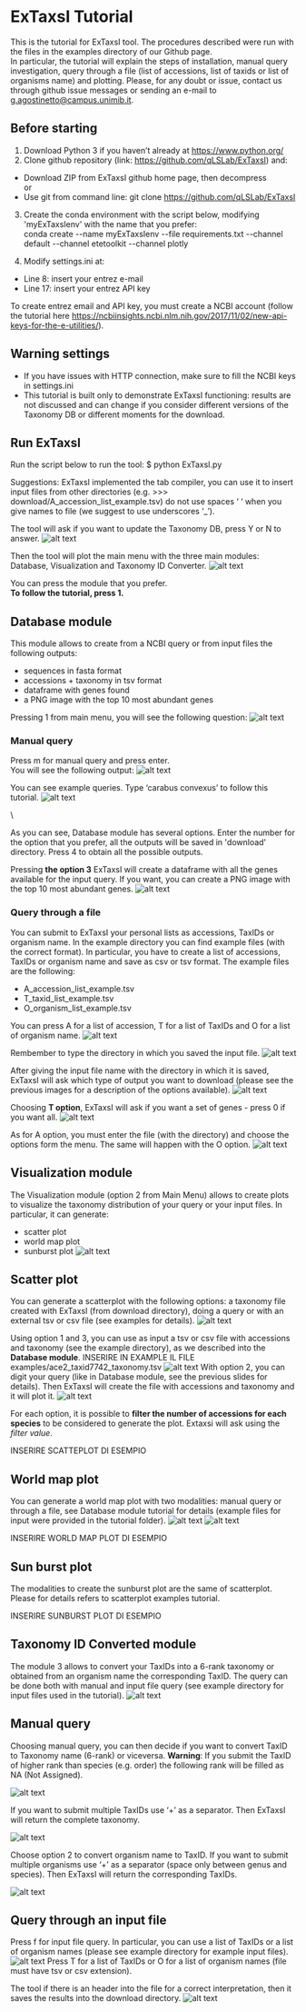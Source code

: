 ExTaxsI Tutorial
=======

This is the tutorial for ExTaxsI tool. The procedures described were run with the files in the examples directory of our Github page. \
In particular, the tutorial will explain the steps of installation, manual query investigation, query through a file (list of accessions, list of taxids
or list of organisms name) and plotting.
Please, for any doubt or issue, contact us through github issue messages or sending an e-mail to g.agostinetto@campus.unimib.it.

Before starting
---------------------
1) Download Python 3 if you haven’t already at https://www.python.org/
2) Clone github repository (link: https://github.com/qLSLab/ExTaxsI) and:
* Download ZIP from ExTaxsI github home page, then decompress \
or 
* Use git from command line:
git clone https://github.com/qLSLab/ExTaxsI

3) Create the conda environment with the script below, modifying 'myExTaxsIenv' with the name that you prefer: \
conda create --name myExTaxsIenv --file requirements.txt --channel default --channel etetoolkit --channel plotly

4) Modify settings.ini at:
* Line 8: insert your entrez e-mail
* Line 17: insert your entrez API key

To create entrez email and API key, you must create a NCBI account (follow the tutorial here https://ncbiinsights.ncbi.nlm.nih.gov/2017/11/02/new-api-keys-for-the-e-utilities/).

Warning settings
---------------------
* If you have issues with HTTP connection, make sure to fill the NCBI keys in settings.ini
* This tutorial is built only to demonstrate ExTaxsI functioning: results are not discussed and can change if you consider different versions of the Taxonomy DB or different moments for the download.

Run ExTaxsI
---------------------
Run the script below to run the tool:
$ python ExTaxsI.py 

Suggestions: 
ExTaxsI implemented the tab compiler, you can use it to insert input files from other directories (e.g. >>> download/A_accession_list_example.tsv)
do not use spaces ‘ ‘ when you give names to file (we suggest to use underscores ‘_’).

The tool will ask if you want to update the Taxonomy DB, press Y or N to answer.
![alt text](https://github.com/qLSLab/extaxsi/blob/master/images/tutorial_0a.png)

Then the tool will plot the main menu with the three main modules: Database, Visualization and Taxonomy ID Converter.
![alt text](https://github.com/qLSLab/extaxsi/blob/master/images/tutorial_0b.png)

You can press the module that you prefer. \
**To follow the tutorial, press 1.**

Database module
---------------------
This module allows to create from a NCBI query or from input files the following outputs:
* sequences in fasta format
* accessions + taxonomy in tsv format
* dataframe with genes found
* a PNG image with the top 10 most abundant genes

Pressing 1 from main menu, you will see the following question:
![alt text](https://github.com/qLSLab/extaxsi/blob/master/images/tutorial_1a.png)

### Manual query
Press m for manual query and press enter. \
You will see the following output:
![alt text](https://github.com/qLSLab/extaxsi/blob/master/images/tutorial_1b.png)

You can see example queries. Type ‘carabus convexus’ to follow this tutorial.
![alt text](https://github.com/qLSLab/extaxsi/blob/master/images/tutorial_1c.png)

\

As you can see, Database module has several options.
Enter the number for the option that you prefer, all the outputs will be saved in 'download' directory.
Press 4 to obtain all the possible outputs.

Pressing **the option 3** ExTaxsI will create a dataframe with all the genes available for the input query. If you want, you can create a PNG image with the top 10 most abundant genes.
![alt text](https://github.com/qLSLab/extaxsi/blob/master/images/tutorial_1d.png)

### Query through a file
You can submit to ExTaxsI your personal lists as accessions, TaxIDs or organism name. In the example directory you can find example files (with the correct format).
In particular, you have to create a list of accessions, TaxIDs or organism name and save as csv or tsv format.
The example files are the following:
* A_accession_list_example.tsv
* T_taxid_list_example.tsv
* O_organism_list_example.tsv

You can press A for a list of accession, T for a list of TaxIDs and O for a list of organism name.
![alt text](https://github.com/qLSLab/extaxsi/blob/master/images/tutorial_1e.png)

Rembember to type the directory in which you saved the input file.
![alt text](https://github.com/qLSLab/extaxsi/blob/master/images/tutorial_1f.png)

After giving the input file name with the directory in which it is saved, ExTaxsI will ask which type of output you want to download 
(please see the previous images for a description of the options available).
![alt text](https://github.com/qLSLab/extaxsi/blob/master/images/tutorial_1g.png)

Choosing **T option**, ExTaxsI will ask if you want a set of genes - press 0 if you want all.
![alt text](https://github.com/qLSLab/extaxsi/blob/master/images/tutorial_1h.png)

As for A option, you must enter the file (with the directory) and choose the options form the menu.
The same will happen with the O option.
![alt text](https://github.com/qLSLab/extaxsi/blob/master/images/tutorial_1i.png)

Visualization module
---------------------
The Visualization module (option 2 from Main Menu) allows to create plots to visualize the taxonomy distribution of your query or your input files. In particular, it can generate:
* scatter plot
* world map plot
* sunburst plot
![alt text](https://github.com/qLSLab/extaxsi/blob/master/images/tutorial_2a.png)

## Scatter plot
You can generate a scatterplot with the following options: a taxonomy file created with ExTaxsI (from download directory), doing a query or with an external tsv or csv file (see examples for details).
![alt text](https://github.com/qLSLab/extaxsi/blob/master/images/tutorial_2b.png)

Using option 1 and 3, you can use as input a tsv or csv file with accessions and taxonomy (see the example directory), as we described into the **Database module**.
INSERIRE IN EXAMPLE IL FILE examples/ace2_taxid7742_taxonomy.tsv
![alt text](https://github.com/qLSLab/extaxsi/blob/master/images/tutorial_2c.png)
With option 2, you can digit your query (like in Database module, see the previous slides for details). Then ExTaxsI will create the file with accessions and taxonomy and it will plot it.
![alt text](https://github.com/qLSLab/extaxsi/blob/master/images/tutorial_2d.png)

For each option, it is possible to **filter the number of accessions for each species** to be considered to generate the plot. Extaxsi will ask using the _filter value_.

INSERIRE SCATTEPLOT DI ESEMPIO

## World map plot
You can generate a world map plot with two modalities: manual query or through a file, see Database module tutorial for details (example files for input were provided in the tutorial folder).
![alt text](https://github.com/qLSLab/extaxsi/blob/master/images/tutorial_2e.png)
![alt text](https://github.com/qLSLab/extaxsi/blob/master/images/tutorial_2f.png)

INSERIRE WORLD MAP PLOT DI ESEMPIO

## Sun burst plot
The modalities to create the sunburst plot are the same of scatterplot.
Please for details refers to scatterplot examples tutorial.

INSERIRE SUNBURST PLOT DI ESEMPIO

Taxonomy ID Converted module
---------------------
The module 3 allows to convert your TaxIDs into a 6-rank taxonomy or obtained from an organism name the corresponding TaxID. The query can be done both with manual and input file query (see example directory for input files used in the tutorial).
![alt text](https://github.com/qLSLab/extaxsi/blob/master/images/tutorial_3a.png)

## Manual query
Choosing manual query, you can then decide if you want to convert TaxID to Taxonomy name (6-rank) or viceversa.
**Warning**: If you submit the TaxID of higher rank than species (e.g. order) the following rank will be filled as NA (Not Assigned).

![alt text](https://github.com/qLSLab/extaxsi/blob/master/images/tutorial_3b.png)

If you want to submit multiple TaxIDs use ‘+’ as a separator.
Then ExTaxsI will return the complete taxonomy.

![alt text](https://github.com/qLSLab/extaxsi/blob/master/images/tutorial_3c.png)

Choose option 2 to convert organism name to TaxID.
If you want to submit multiple organisms use ‘+’ as a separator (space only between genus and species).
Then ExTaxsI will return the corresponding TaxIDs.

![alt text](https://github.com/qLSLab/extaxsi/blob/master/images/tutorial_3d.png)

## Query through an input file
Press f for input file query. In particular, you can use a list of TaxIDs or a list of organism names (please see example directory for example input files).
![alt text](https://github.com/qLSLab/extaxsi/blob/master/images/tutorial_3e.png)
Press T for a list of TaxIDs or O for a list of organism names (file must have tsv or csv extension).

The tool if there is an header into the file for a correct interpretation, then it saves the results into the download directory.
![alt text](https://github.com/qLSLab/extaxsi/blob/master/images/tutorial_3f.png)
